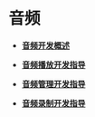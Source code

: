 # 音频


- **[音频开发概述](audio-overview.md)**

- **[音频播放开发指导](audio-playback.md)**

- **[音频管理开发指导](audio-management.md)**

- **[音频录制开发指导](audio-recorder.md)**